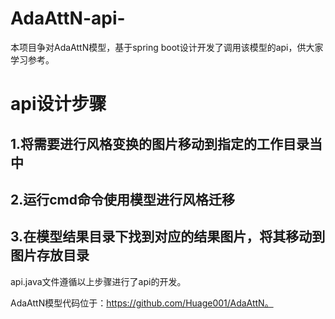 # AdaAttN-api-
本项目争对AdaAttN模型，基于spring boot设计开发了调用该模型的api，供大家学习参考。
# api设计步骤
## 1.将需要进行风格变换的图片移动到指定的工作目录当中
## 2.运行cmd命令使用模型进行风格迁移
## 3.在模型结果目录下找到对应的结果图片，将其移动到图片存放目录
api.java文件遵循以上步骤进行了api的开发。

AdaAttN模型代码位于：https://github.com/Huage001/AdaAttN。
